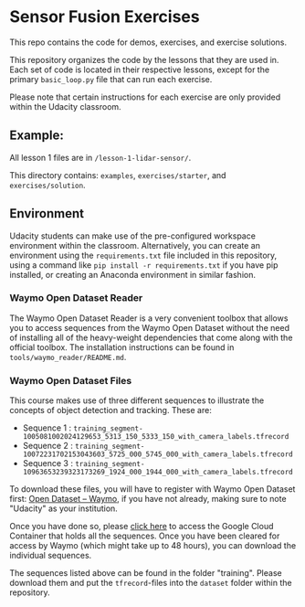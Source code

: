 # Sensor Fusion Exercises

This repo contains the code for demos, exercises, and exercise solutions.

This repository organizes the code by the lessons that they are used in. Each set of code is located in their respective lessons, except for the primary `basic_loop.py` file that can run each exercise.

Please note that certain instructions for each exercise are only provided within the Udacity classroom.

## Example:
All lesson 1 files are in `/lesson-1-lidar-sensor/`.

This directory contains: `examples`, `exercises/starter`, and `exercises/solution`.

## Environment

Udacity students can make use of the pre-configured workspace environment within the classroom. Alternatively, you can create an environment using the `requirements.txt` file included in this repository, using a command like `pip install -r requirements.txt` if you have pip installed, or creating an Anaconda environment in similar fashion.

### Waymo Open Dataset Reader
The Waymo Open Dataset Reader is a very convenient toolbox that allows you to access sequences from the Waymo Open Dataset without the need of installing all of the heavy-weight dependencies that come along with the official toolbox. The installation instructions can be found in `tools/waymo_reader/README.md`. 

### Waymo Open Dataset Files
This course makes use of three different sequences to illustrate the concepts of object detection and tracking. These are: 
- Sequence 1 : `training_segment-1005081002024129653_5313_150_5333_150_with_camera_labels.tfrecord`
- Sequence 2 : `training_segment-10072231702153043603_5725_000_5745_000_with_camera_labels.tfrecord`
- Sequence 3 : `training_segment-10963653239323173269_1924_000_1944_000_with_camera_labels.tfrecord`

To download these files, you will have to register with Waymo Open Dataset first: [Open Dataset – Waymo](https://waymo.com/open/terms), if you have not already, making sure to note "Udacity" as your institution.

Once you have done so, please [click here](https://console.cloud.google.com/storage/browser/waymo_open_dataset_v_1_2_0_individual_files) to access the Google Cloud Container that holds all the sequences. Once you have been cleared for access by Waymo (which might take up to 48 hours), you can download the individual sequences. 

The sequences listed above can be found in the folder "training". Please download them and put the `tfrecord`-files into the `dataset` folder within the repository.
